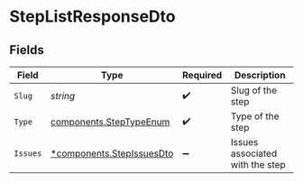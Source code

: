 # StepListResponseDto


## Fields

| Field                                                                 | Type                                                                  | Required                                                              | Description                                                           |
| --------------------------------------------------------------------- | --------------------------------------------------------------------- | --------------------------------------------------------------------- | --------------------------------------------------------------------- |
| `Slug`                                                                | *string*                                                              | :heavy_check_mark:                                                    | Slug of the step                                                      |
| `Type`                                                                | [components.StepTypeEnum](../../models/components/steptypeenum.md)    | :heavy_check_mark:                                                    | Type of the step                                                      |
| `Issues`                                                              | [*components.StepIssuesDto](../../models/components/stepissuesdto.md) | :heavy_minus_sign:                                                    | Issues associated with the step                                       |